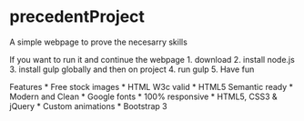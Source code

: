 # precedentProject
A simple webpage to prove the necesarry skills

If you want to run it and continue the webpage 
	1. download
	2. install node.js
	3. install gulp globally and then on project
	4. run gulp
	5. Have fun
	
Features
	* Free stock images
	* HTML W3c valid
	* HTML5 Semantic ready
	* Modern and Clean
	* Google fonts
	* 100% responsive
	* HTML5, CSS3 & jQuery
	* Custom animations
	* Bootstrap 3
